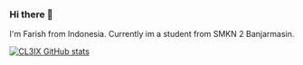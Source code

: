 ### Hi there 👋

I'm Farish from Indonesia. Currently im a student from SMKN 2 Banjarmasin.

[![CL3IX GitHub stats](https://github-readme-stats.vercel.app/api?username=CL3IX)](https://github.com/anuraghazra/github-readme-stats)
